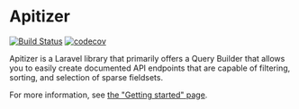 # Apitizer

[![Build Status](https://travis-ci.org/drtheuns/apitizer_php.svg?branch=master)](https://travis-ci.org/drtheuns/apitizer_php)
[![codecov](https://codecov.io/gh/drtheuns/apitizer_php/branch/master/graph/badge.svg)](https://codecov.io/gh/drtheuns/apitizer_php)

Apitizer is a Laravel library that primarily offers a Query Builder that allows
you to easily create documented API endpoints that are capable of filtering,
sorting, and selection of sparse fieldsets.

For more information, see [the "Getting started" page](https://apitizer-php.readthedocs.io/).
